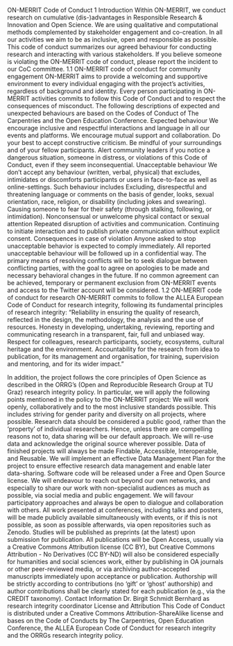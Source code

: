 ON-MERRIT Code of Conduct 
1 Introduction
Within ON-MERRIT, we conduct research on cumulative (dis-)advantages in Responsible Research & Innovation and Open Science. We are using qualitative and computational methods complemented by stakeholder engagement and co-creation. In all our activities we aim to be as inclusive, open and responsible as possible. This code of conduct summarizes our agreed behaviour for conducting research and interacting with various stakeholders. 
If you believe someone is violating the ON-MERRIT code of conduct, please report the incident to our CoC committee.
1.1 ON-MERRIT code of conduct for community engagement 
ON-MERRIT aims to provide a welcoming and supportive environment to every individual engaging with the project’s activities, regardless of background and identity. Every person participating in ON-MERRIT activities commits to follow this Code of Conduct and to respect the consequences of misconduct. The following descriptions of expected and unexpected behaviours are based on the Codes of Conduct of The Carpentries and the Open Education Conference. 
Expected behaviour
We encourage inclusive and respectful interactions and language in all our events and platforms.
We encourage mutual support and collaboration.
Do your best to accept constructive criticism.
Be mindful of your surroundings and of your fellow participants. Alert community leaders if you notice a dangerous situation, someone in distress, or violations of this Code of Conduct, even if they seem inconsequential.
Unacceptable behaviour
We don’t accept any behaviour (written, verbal, physical) that excludes, intimidates or discomforts participants or users in face-to-face as well as online-settings.
Such behaviour includes 
Excluding, disrespectful and threatening language or comments on the basis of  gender, looks, sexual orientation, race, religion, or disability (including jokes and swearing).
Causing someone to fear for their safety (through stalking, following, or intimidation).
Nonconsensual or unwelcome physical contact or sexual attention
Repeated disruption of activities and communication.
Continuing to initiate interaction and to publish private communication without explicit consent.
Consequences in case of violation
Anyone asked to stop unacceptable behavior is expected to comply immediately. All reported unacceptable behaviour will be followed up in a confidential way. The primary means of resolving conflicts will be to seek dialogue between conflicting parties, with the goal to agree on apologies to be made and necessary behavioral changes in the future. If no common agreement can be achieved, temporary or permanent exclusion from ON-MERRIT events and access to the Twitter account will be considered. 
1.2 ON-MERRIT code of conduct for research
ON-MERRIT commits to follow the ALLEA European Code of Conduct for research integrity, following its fundamental principles of research integrity:
“Reliability in ensuring the quality of research, reflected in the design, the methodology, the analysis and the use of resources. 
Honesty in developing, undertaking, reviewing, reporting and communicating research in a transparent, fair, full and unbiased way.
Respect for colleagues, research participants, society, ecosystems, cultural heritage and the environment.
Accountability for the research from idea to publication, for its management and organisation, for training, supervision and mentoring, and for its wider impact.”

In addition, the project follows the core principles of Open Science as described in the ORRG’s (Open and Reproducible Research Group at TU Graz) research integrity policy. In particular, we will apply the following points mentioned in the policy to the ON-MERRIT project:
We will work openly, collaboratively and to the most inclusive standards possible. This includes striving for gender parity and diversity on all projects, where possible.
Research data should be considered a public good, rather than the ‘property’ of individual researchers. Hence, unless there are compelling reasons not to, data sharing will be our default approach. We will re-use data and acknowledge the original source wherever possible. Data of finished projects will always be made Findable, Accessible, Interoperable, and Reusable.
We will implement an effective Data Management Plan for the project to ensure effective research data management and enable later data-sharing. 
Software code will be released under a Free and Open Source license.
We will endeavour to reach out beyond our own networks, and especially to share our work with non-specialist audiences as much as possible, via social media and public engagement. We will favour participatory approaches and always be open to dialogue and collaboration with others.
All work presented at conferences, including talks and posters, will be made publicly available simultaneously with events, or if this is not possible, as soon as possible afterwards, via open repositories such as Zenodo. 
Studies will be published as preprints (at the latest) upon submission for publication.
All publications will be Open Access, usually via a Creative Commons Attribution license (CC BY), but Creative Commons Attribution - No Derivatives (CC BY-ND) will also be considered especially for humanities and social sciences work, either by publishing in OA journals or other peer-reviewed media, or via archiving author-accepted manuscripts immediately upon acceptance or publication.
Authorship will be strictly according to contributions (no ‘gift’ or ‘ghost’ authorship) and author contributions shall be clearly stated for each publication (e.g., via the CREDIT taxonomy). 
Contact Information
Dr. Birgit Schmidt
Bernhard as research integrity coordinator
License and Attribution
This Code of Conduct is distributed under a Creative Commons Attribution-ShareAlike license and bases on the Code of Conducts by The Carpentries, Open Education Conference, the ALLEA European Code of Conduct for research integrity and the ORRGs research integrity policy.
